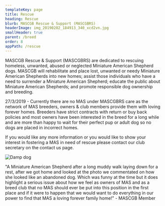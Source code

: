 ```yaml
---
templateKey: page
title: Rescue
heading: Rescue
blurb: MASCGB Rescue & Support (MASCGBRS)
headerImage: img_20190202_184913_340_xcd2vn.jpg
smallHeader: true
parent: /breed
order: 8
appPath: /rescue
---
```


MASCGB Rescue & Support (MASCGBRS) are dedicated to rescuing homeless, unwanted, abused or neglected Miniature American Shepherd dogs. MASCGB will rehabilitate and place lost, unwanted or needy Miniature American Shepherds into new homes; assist those individuals who have a need to surrender a Miniature American Shepherd; educate the public about Miniature American Shepherds; and promote responsible dog ownership and breeding.

27/3/2019 - Currently there are no MAS under MASCGBRS care as the network of MAS breeders, owners & club members provide them with loving forever homes. Breeders have strict contracts with return or buy back policies and most owners have been interested in the breed for a long while and are more than happy to wait for their perfect pup or adult dog so no dogs are placed in incorrect homes.

If you would like any more information or you would like to show your interest in fostering a MAS in need of rescue please contact our club secretary on the contact us page.

![Damp dog](https://res.cloudinary.com/davg7hyp7/image/upload/v1561569779/img_20190329_141844_rwbnnq.jpg 'Damp dog')

"A Miniature American Shepherd after a long muddy walk laying down for a rest, after we got home and looked at the photo we commentated on how she looked like an abandoned dog. Which was funny at the time but it does highlight a serious issue about how we feel as owners of MAS and as a breed club that no MAS should ever be put into this position in the first place and if it were to happen that we would want to do everything in our power to find that MAS a loving forever family home!" - MASCGB Member
